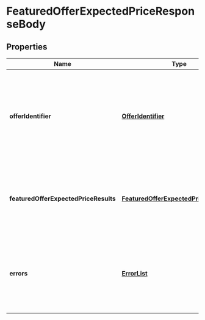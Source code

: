 
# FeaturedOfferExpectedPriceResponseBody

## Properties
Name | Type | Description | Notes
------------ | ------------- | ------------- | -------------
**offerIdentifier** | [**OfferIdentifier**](OfferIdentifier.md) | Metadata that identifies the target offer for which the featured offer expected price result data was computed. | 
**featuredOfferExpectedPriceResults** | [**FeaturedOfferExpectedPriceResultList**](FeaturedOfferExpectedPriceResultList.md) | The featured offer expected price results for the requested target offer. |  [optional]
**errors** | [**ErrorList**](ErrorList.md) | The errors that occurred if the operation was not successful (HTTP status code non-200). |  [optional]



